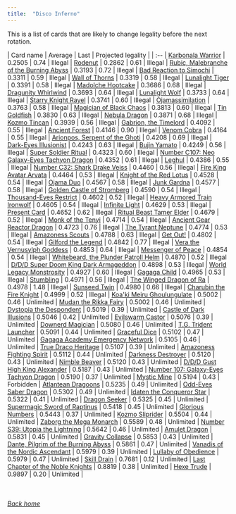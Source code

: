 ```yaml
---
title:  "Disco Inferno"
---
```


This is a list of cards that are likely to change legality before the next rotation.

| Card name | Average | Last | Projected legality |
| :-- |
[Karbonala Warrior](https://db.ygoprodeck.com/card/?search=Karbonala%20Warrior) | 0.2505 | 0.74 | Illegal |
[Rodenut](https://db.ygoprodeck.com/card/?search=Rodenut) | 0.2862 | 0.61 | Illegal |
[Rubic, Malebranche of the Burning Abyss](https://db.ygoprodeck.com/card/?search=Rubic,%20Malebranche%20of%20the%20Burning%20Abyss) | 0.3193 | 0.72 | Illegal |
[Bad Reaction to Simochi](https://db.ygoprodeck.com/card/?search=Bad%20Reaction%20to%20Simochi) | 0.3311 | 0.59 | Illegal |
[Wall of Thorns](https://db.ygoprodeck.com/card/?search=Wall%20of%20Thorns) | 0.3319 | 0.58 | Illegal |
[Lunalight Tiger](https://db.ygoprodeck.com/card/?search=Lunalight%20Tiger) | 0.3391 | 0.58 | Illegal |
[Madolche Hootcake](https://db.ygoprodeck.com/card/?search=Madolche%20Hootcake) | 0.3686 | 0.68 | Illegal |
[Dragunity Whirlwind](https://db.ygoprodeck.com/card/?search=Dragunity%20Whirlwind) | 0.3693 | 0.64 | Illegal |
[Lunalight Wolf](https://db.ygoprodeck.com/card/?search=Lunalight%20Wolf) | 0.3733 | 0.64 | Illegal |
[Starry Knight Rayel](https://db.ygoprodeck.com/card/?search=Starry%20Knight%20Rayel) | 0.3741 | 0.60 | Illegal |
[Ojamassimilation](https://db.ygoprodeck.com/card/?search=Ojamassimilation) | 0.3763 | 0.58 | Illegal |
[Magician of Black Chaos](https://db.ygoprodeck.com/card/?search=Magician%20of%20Black%20Chaos) | 0.3813 | 0.60 | Illegal |
[Tin Goldfish](https://db.ygoprodeck.com/card/?search=Tin%20Goldfish) | 0.3830 | 0.63 | Illegal |
[Nebula Dragon](https://db.ygoprodeck.com/card/?search=Nebula%20Dragon) | 0.3871 | 0.68 | Illegal |
[Kozmo Tincan](https://db.ygoprodeck.com/card/?search=Kozmo%20Tincan) | 0.3939 | 0.56 | Illegal |
[Gabrion, the Timelord](https://db.ygoprodeck.com/card/?search=Gabrion,%20the%20Timelord) | 0.4092 | 0.55 | Illegal |
[Ancient Forest](https://db.ygoprodeck.com/card/?search=Ancient%20Forest) | 0.4146 | 0.90 | Illegal |
[Venom Cobra](https://db.ygoprodeck.com/card/?search=Venom%20Cobra) | 0.4164 | 0.55 | Illegal |
[Arionpos, Serpent of the Ghoti](https://db.ygoprodeck.com/card/?search=Arionpos,%20Serpent%20of%20the%20Ghoti) | 0.4208 | 0.69 | Illegal |
[Dark-Eyes Illusionist](https://db.ygoprodeck.com/card/?search=Dark-Eyes%20Illusionist) | 0.4243 | 0.63 | Illegal |
[Bujin Yamato](https://db.ygoprodeck.com/card/?search=Bujin%20Yamato) | 0.4249 | 0.56 | Illegal |
[Super Soldier Ritual](https://db.ygoprodeck.com/card/?search=Super%20Soldier%20Ritual) | 0.4323 | 0.60 | Illegal |
[Number C107: Neo Galaxy-Eyes Tachyon Dragon](https://db.ygoprodeck.com/card/?search=Number%20C107:%20Neo%20Galaxy-Eyes%20Tachyon%20Dragon) | 0.4352 | 0.61 | Illegal |
[Leghul](https://db.ygoprodeck.com/card/?search=Leghul) | 0.4386 | 0.55 | Illegal |
[Number C32: Shark Drake Veiss](https://db.ygoprodeck.com/card/?search=Number%20C32:%20Shark%20Drake%20Veiss) | 0.4460 | 0.56 | Illegal |
[Fire King Avatar Arvata](https://db.ygoprodeck.com/card/?search=Fire%20King%20Avatar%20Arvata) | 0.4464 | 0.53 | Illegal |
[Knight of the Red Lotus](https://db.ygoprodeck.com/card/?search=Knight%20of%20the%20Red%20Lotus) | 0.4528 | 0.54 | Illegal |
[Ojama Duo](https://db.ygoprodeck.com/card/?search=Ojama%20Duo) | 0.4567 | 0.58 | Illegal |
[Junk Gardna](https://db.ygoprodeck.com/card/?search=Junk%20Gardna) | 0.4577 | 0.58 | Illegal |
[Golden Castle of Stromberg](https://db.ygoprodeck.com/card/?search=Golden%20Castle%20of%20Stromberg) | 0.4590 | 0.54 | Illegal |
[Thousand-Eyes Restrict](https://db.ygoprodeck.com/card/?search=Thousand-Eyes%20Restrict) | 0.4602 | 0.52 | Illegal |
[Heavy Armored Train Ironwolf](https://db.ygoprodeck.com/card/?search=Heavy%20Armored%20Train%20Ironwolf) | 0.4605 | 0.54 | Illegal |
[Infinite Light](https://db.ygoprodeck.com/card/?search=Infinite%20Light) | 0.4629 | 0.53 | Illegal |
[Present Card](https://db.ygoprodeck.com/card/?search=Present%20Card) | 0.4652 | 0.62 | Illegal |
[Ritual Beast Tamer Elder](https://db.ygoprodeck.com/card/?search=Ritual%20Beast%20Tamer%20Elder) | 0.4679 | 0.52 | Illegal |
[Monk of the Tenyi](https://db.ygoprodeck.com/card/?search=Monk%20of%20the%20Tenyi) | 0.4714 | 0.54 | Illegal |
[Ancient Gear Reactor Dragon](https://db.ygoprodeck.com/card/?search=Ancient%20Gear%20Reactor%20Dragon) | 0.4723 | 0.76 | Illegal |
[The Tyrant Neptune](https://db.ygoprodeck.com/card/?search=The%20Tyrant%20Neptune) | 0.4774 | 0.53 | Illegal |
[Amazoness Scouts](https://db.ygoprodeck.com/card/?search=Amazoness%20Scouts) | 0.4788 | 0.63 | Illegal |
[Get Out!](https://db.ygoprodeck.com/card/?search=Get%20Out!) | 0.4802 | 0.54 | Illegal |
[Gilford the Legend](https://db.ygoprodeck.com/card/?search=Gilford%20the%20Legend) | 0.4842 | 0.77 | Illegal |
[Vera the Vernusylph Goddess](https://db.ygoprodeck.com/card/?search=Vera%20the%20Vernusylph%20Goddess) | 0.4853 | 0.64 | Illegal |
[Messenger of Peace](https://db.ygoprodeck.com/card/?search=Messenger%20of%20Peace) | 0.4854 | 0.54 | Illegal |
[Whitebeard, the Plunder Patroll Helm](https://db.ygoprodeck.com/card/?search=Whitebeard,%20the%20Plunder%20Patroll%20Helm) | 0.4870 | 0.52 | Illegal |
[D/D/D Super Doom King Dark Armageddon](https://db.ygoprodeck.com/card/?search=D/D/D%20Super%20Doom%20King%20Dark%20Armageddon) | 0.4898 | 0.53 | Illegal |
[World Legacy Monstrosity](https://db.ygoprodeck.com/card/?search=World%20Legacy%20Monstrosity) | 0.4927 | 0.60 | Illegal |
[Gagaga Child](https://db.ygoprodeck.com/card/?search=Gagaga%20Child) | 0.4965 | 0.53 | Illegal |
[Stumbling](https://db.ygoprodeck.com/card/?search=Stumbling) | 0.4971 | 0.56 | Illegal |
[The Winged Dragon of Ra](https://db.ygoprodeck.com/card/?search=The%20Winged%20Dragon%20of%20Ra) | 0.4978 | 1.48 | Illegal |
[Sunseed Twin](https://db.ygoprodeck.com/card/?search=Sunseed%20Twin) | 0.4980 | 0.66 | Illegal |
[Charubin the Fire Knight](https://db.ygoprodeck.com/card/?search=Charubin%20the%20Fire%20Knight) | 0.4999 | 0.52 | Illegal |
[Koa'ki Meiru Ghoulungulate](https://db.ygoprodeck.com/card/?search=Koa'ki%20Meiru%20Ghoulungulate) | 0.5002 | 0.46 | Unlimited |
[Mudan the Rikka Fairy](https://db.ygoprodeck.com/card/?search=Mudan%20the%20Rikka%20Fairy) | 0.5002 | 0.46 | Unlimited |
[Dystopia the Despondent](https://db.ygoprodeck.com/card/?search=Dystopia%20the%20Despondent) | 0.5019 | 0.39 | Unlimited |
[Castle of Dark Illusions](https://db.ygoprodeck.com/card/?search=Castle%20of%20Dark%20Illusions) | 0.5046 | 0.42 | Unlimited |
[Evilswarm Castor](https://db.ygoprodeck.com/card/?search=Evilswarm%20Castor) | 0.5076 | 0.39 | Unlimited |
[Downerd Magician](https://db.ygoprodeck.com/card/?search=Downerd%20Magician) | 0.5080 | 0.46 | Unlimited |
[T.G. Trident Launcher](https://db.ygoprodeck.com/card/?search=T.G.%20Trident%20Launcher) | 0.5091 | 0.44 | Unlimited |
[Graceful Dice](https://db.ygoprodeck.com/card/?search=Graceful%20Dice) | 0.5102 | 0.47 | Unlimited |
[Gagaga Academy Emergency Network](https://db.ygoprodeck.com/card/?search=Gagaga%20Academy%20Emergency%20Network) | 0.5105 | 0.46 | Unlimited |
[True Draco Heritage](https://db.ygoprodeck.com/card/?search=True%20Draco%20Heritage) | 0.5107 | 0.39 | Unlimited |
[Amazoness Fighting Spirit](https://db.ygoprodeck.com/card/?search=Amazoness%20Fighting%20Spirit) | 0.5112 | 0.44 | Unlimited |
[Darkness Destroyer](https://db.ygoprodeck.com/card/?search=Darkness%20Destroyer) | 0.5120 | 0.43 | Unlimited |
[Nimble Beaver](https://db.ygoprodeck.com/card/?search=Nimble%20Beaver) | 0.5120 | 0.43 | Unlimited |
[D/D/D Gust High King Alexander](https://db.ygoprodeck.com/card/?search=D/D/D%20Gust%20High%20King%20Alexander) | 0.5187 | 0.43 | Unlimited |
[Number 107: Galaxy-Eyes Tachyon Dragon](https://db.ygoprodeck.com/card/?search=Number%20107:%20Galaxy-Eyes%20Tachyon%20Dragon) | 0.5190 | 0.37 | Unlimited |
[Mystic Mine](https://db.ygoprodeck.com/card/?search=Mystic%20Mine) | 0.5194 | 0.43 | Forbidden |
[Atlantean Dragoons](https://db.ygoprodeck.com/card/?search=Atlantean%20Dragoons) | 0.5235 | 0.49 | Unlimited |
[Odd-Eyes Saber Dragon](https://db.ygoprodeck.com/card/?search=Odd-Eyes%20Saber%20Dragon) | 0.5302 | 0.49 | Unlimited |
[Idaten the Conqueror Star](https://db.ygoprodeck.com/card/?search=Idaten%20the%20Conqueror%20Star) | 0.5322 | 0.41 | Unlimited |
[Dragon Seeker](https://db.ygoprodeck.com/card/?search=Dragon%20Seeker) | 0.5325 | 0.45 | Unlimited |
[Supermagic Sword of Raptinus](https://db.ygoprodeck.com/card/?search=Supermagic%20Sword%20of%20Raptinus) | 0.5418 | 0.45 | Unlimited |
[Glorious Numbers](https://db.ygoprodeck.com/card/?search=Glorious%20Numbers) | 0.5443 | 0.37 | Unlimited |
[Kozmo Sliprider](https://db.ygoprodeck.com/card/?search=Kozmo%20Sliprider) | 0.5504 | 0.44 | Unlimited |
[Zaborg the Mega Monarch](https://db.ygoprodeck.com/card/?search=Zaborg%20the%20Mega%20Monarch) | 0.5589 | 0.48 | Unlimited |
[Number S39: Utopia the Lightning](https://db.ygoprodeck.com/card/?search=Number%20S39:%20Utopia%20the%20Lightning) | 0.5642 | 0.46 | Unlimited |
[Amulet Dragon](https://db.ygoprodeck.com/card/?search=Amulet%20Dragon) | 0.5831 | 0.45 | Unlimited |
[Gravity Collapse](https://db.ygoprodeck.com/card/?search=Gravity%20Collapse) | 0.5853 | 0.43 | Unlimited |
[Dante, Pilgrim of the Burning Abyss](https://db.ygoprodeck.com/card/?search=Dante,%20Pilgrim%20of%20the%20Burning%20Abyss) | 0.5861 | 0.47 | Unlimited |
[Vanadis of the Nordic Ascendant](https://db.ygoprodeck.com/card/?search=Vanadis%20of%20the%20Nordic%20Ascendant) | 0.5979 | 0.39 | Unlimited |
[Lullaby of Obedience](https://db.ygoprodeck.com/card/?search=Lullaby%20of%20Obedience) | 0.5979 | 0.47 | Unlimited |
[Skill Drain](https://db.ygoprodeck.com/card/?search=Skill%20Drain) | 0.7681 | 0.12 | Unlimited |
[Last Chapter of the Noble Knights](https://db.ygoprodeck.com/card/?search=Last%20Chapter%20of%20the%20Noble%20Knights) | 0.8819 | 0.38 | Unlimited |
[Hexe Trude](https://db.ygoprodeck.com/card/?search=Hexe%20Trude) | 0.9897 | 0.20 | Unlimited |

<br>

###### [Back home](index)